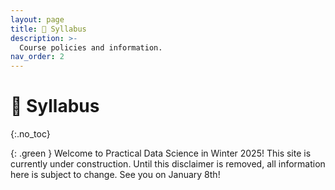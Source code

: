 ```yaml
---
layout: page
title: 📖 Syllabus
description: >-
  Course policies and information.
nav_order: 2
---
```


# 📖 Syllabus
{:.no_toc}
<!-- 
## Table of contents
{: .no_toc .text-delta }

1. TOC
{:toc}

--- -->

{: .green }
Welcome to Practical Data Science in Winter 2025! This site is currently under construction. Until this disclaimer is removed, all information here is subject to change. See you on January 8th!
